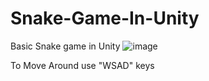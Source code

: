 # Snake-Game-In-Unity
 Basic Snake game in Unity 
![image](https://github.com/user-attachments/assets/68f65a16-f974-48f5-8015-5c7d2a215261)

To Move Around use "WSAD" keys 
